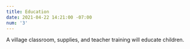 ```yaml
---
title: Education
date: 2021-04-22 14:21:00 -07:00
num: '3'
---
```


A village classroom, supplies, and teacher training will educate children.
